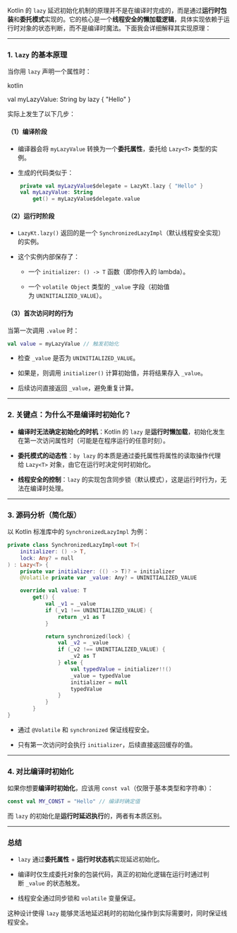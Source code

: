 Kotlin 的 `lazy` 延迟初始化机制的原理并不是在编译时完成的，而是通过**运行时包装**和**委托模式**实现的。它的核心是一个**线程安全的懒加载逻辑**，具体实现依赖于运行时对象的状态判断，而不是编译时魔法。下面我会详细解释其实现原理：

---

### 1. `lazy` 的基本原理

当你用 `lazy` 声明一个属性时：

kotlin

val myLazyValue: String by lazy { "Hello" }

实际上发生了以下几步：

#### （1）编译阶段

- 编译器会将 `myLazyValue` 转换为一个**委托属性**，委托给 `Lazy<T>` 类型的实例。
    
- 生成的代码类似于：
```kotlin
    private val myLazyValue$delegate = LazyKt.lazy { "Hello" }
    val myLazyValue: String
        get() = myLazyValue$delegate.value
```

#### （2）运行时阶段

- `LazyKt.lazy()` 返回的是一个 `SynchronizedLazyImpl`（默认线程安全实现）的实例。
    
- 这个实例内部保存了：
    
    - 一个 `initializer: () -> T` 函数（即你传入的 lambda）。
        
    - 一个 `volatile Object` 类型的 `_value` 字段（初始值为 `UNINITIALIZED_VALUE`）。
        

#### （3）首次访问时的行为

当第一次调用 `.value` 时：
```kotlin
val value = myLazyValue // 触发初始化
```

- 检查 `_value` 是否为 `UNINITIALIZED_VALUE`。
    
- 如果是，则调用 `initializer()` 计算初始值，并将结果存入 `_value`。
    
- 后续访问直接返回 `_value`，避免重复计算。
    

---

### 2. 关键点：为什么不是编译时初始化？

- **编译时无法确定初始化的时机**：Kotlin 的 `lazy` 是**运行时懒加载**，初始化发生在第一次访问属性时（可能是在程序运行的任意时刻）。
    
- **委托模式的动态性**：`by lazy` 的本质是通过委托属性将属性的读取操作代理给 `Lazy<T>` 对象，由它在运行时决定何时初始化。
    
- **线程安全的控制**：`lazy` 的实现包含同步锁（默认模式），这是运行时行为，无法在编译时处理。
    

---

### 3. 源码分析（简化版）

以 Kotlin 标准库中的 `SynchronizedLazyImpl` 为例：
```kotlin
private class SynchronizedLazyImpl<out T>(
    initializer: () -> T,
    lock: Any? = null
) : Lazy<T> {
    private var initializer: (() -> T)? = initializer
    @Volatile private var _value: Any? = UNINITIALIZED_VALUE

    override val value: T
        get() {
            val _v1 = _value
            if (_v1 !== UNINITIALIZED_VALUE) {
                return _v1 as T
            }

            return synchronized(lock) {
                val _v2 = _value
                if (_v2 !== UNINITIALIZED_VALUE) {
                    _v2 as T
                } else {
                    val typedValue = initializer!!()
                    _value = typedValue
                    initializer = null
                    typedValue
                }
            }
        }
}
```

- 通过 `@Volatile` 和 `synchronized` 保证线程安全。
    
- 只有第一次访问时会执行 `initializer`，后续直接返回缓存的值。


---



### 4. 对比编译时初始化

如果你想要**编译时初始化**，应该用 `const val`（仅限于基本类型和字符串）：
```kotlin
const val MY_CONST = "Hello" // 编译时确定值
```

而 `lazy` 的初始化是**运行时延迟执行**的，两者有本质区别。

---

### 总结

- `lazy` 通过**委托属性** + **运行时状态机**实现延迟初始化。
    
- 编译时仅生成委托对象的包装代码，真正的初始化逻辑在运行时通过判断 `_value` 的状态触发。
    
- 线程安全通过同步锁和 `volatile` 变量保证。
    

这种设计使得 `lazy` 能够灵活地延迟耗时的初始化操作到实际需要时，同时保证线程安全。
